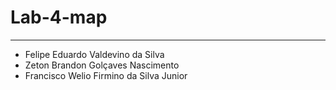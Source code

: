 # Lab-4-map

---
  - Felipe Eduardo Valdevino da Silva
  - Zeton Brandon Golçaves Nascimento
  - Francisco Welio Firmino da Silva Junior

